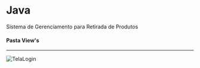 # Java
 Sistema de Gerenciamento para Retirada de Produtos

 #### Pasta View's

 ***

 ![TelaLogin](https://user-images.githubusercontent.com/66281554/170757448-3c122cdc-7daf-4f74-aaac-417170c9b1d8.png)
